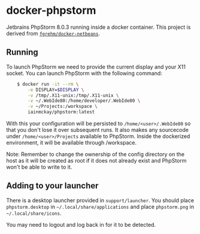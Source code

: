 # docker-phpstorm

Jetbrains PhpStorm 8.0.3 running inside a docker container. This project is derived from [`fgrehm/docker-netbeans`](https://github.com/fgrehm/docker-netbeans).

## Running

To launch PhpStorm we need to provide the current display and your X11 socket. You can launch PhpStorm with the following command:

```sh
    $ docker run -it --rm \
        -e DISPLAY=$DISPLAY \
        -v /tmp/.X11-unix:/tmp/.X11-unix \
        -v ~/.WebIde80:/home/developer/.WebIde80 \
        -v ~/Projects:/workspace \
        iainmckay/phpstorm:latest
```

With this your configuration will be persisted to `/home/<user>/.WebIde80` so that you don't lose it over subsequent runs. It also makes any sourcecode under `/home/<user>/Projects` available to PhpStorm. Inside the dockerized environment, it will be available through /workspace.

Note: Remember to change the ownership of the config directory on the host as it will be created as root if it does not already exist and PhpStorm won't be able to write to it.

## Adding to your launcher

There is a desktop launcher provided in `support/launcher`. You should place `phpstorm.desktop` in `~/.local/share/applications` and place `phpstorm.png` in `~/.local/share/icons`.

You may need to logout and log back in for it to be detected.
